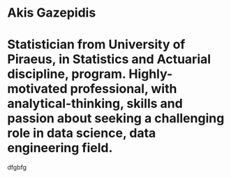 # Akis Gazepidis

# Statistician from University of Piraeus, in Statistics and Actuarial discipline, program. Highly-motivated professional, with analytical-thinking, skills and passion about seeking a challenging role in data science, data engineering field.
dfgbfg
